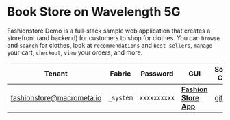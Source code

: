 # Book Store on Wavelength 5G

Fashionstore Demo is a full-stack sample web application that creates a storefront (and backend) for customers to shop for clothes. You can `browse` and `search` for clothes, look at `recommendations` and `best sellers`, `manage` your cart, `checkout`, `view` your orders, and more.


| **Tenant** | **Fabric** | **Password** | **GUI** | **Source Code**|
|----------- |----------|-----------|--------------|-----------|
| fashionstore@macrometa.io | `_system` | `xxxxxxxxxx` | [**Fashion Store App**](http://fashionstore.gdn3.s3-website-us-west-1.amazonaws.com) |[github](https://github.com/Macrometacorp/tutorial-cloudflare-bookstore)|
